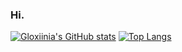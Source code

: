 ### Hi.

[![Gloxiinia's GitHub stats](https://github-readme-stats.vercel.app/api?username=gloxiinia&theme=rose_pine)](https://github.com/anuraghazra/github-readme-stats)
[![Top Langs](https://github-readme-stats.vercel.app/api/top-langs/?username=gloxiinia&layout=compact&theme=rose_pine)](https://github.com/anuraghazra/github-readme-stats)

<!--
**gloxiinia/gloxiinia** is a ✨ _special_ ✨ repository because its `README.md` (this file) appears on your GitHub profile.

Here are some ideas to get you started:

- 🔭 I’m currently working on ...
- 🌱 I’m currently learning ...
- 👯 I’m looking to collaborate on ...
- 🤔 I’m looking for help with ...
- 💬 Ask me about ...
- 📫 How to reach me: ...
- 😄 Pronouns: ...
- ⚡ Fun fact: ...
-->
